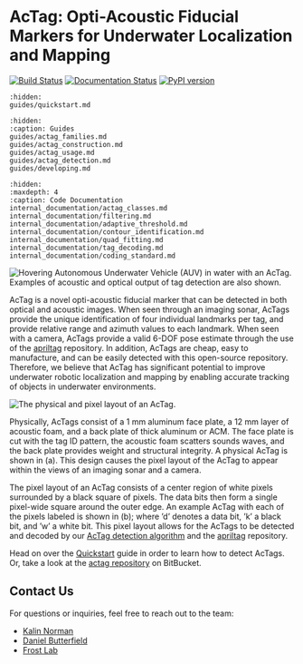 # AcTag: Opti-Acoustic Fiducial Markers for Underwater Localization and Mapping

[![Build Status](https://robots.et.byu.edu:4000/api/badges/frostlab/actag/status.svg)](https://robots.et.byu.edu:4000/frostlab/actag)
[![Documentation Status](https://readthedocs.org/projects/actag/badge/?version=latest)](https://actag.readthedocs.io/en/latest/?badge=latest)
[![PyPI version](https://badge.fury.io/py/actag.svg)](https://badge.fury.io/py/actag)

```{toctree}
:hidden:
guides/quickstart.md
```

```{toctree}
:hidden:
:caption: Guides
guides/actag_families.md
guides/actag_construction.md
guides/actag_usage.md
guides/actag_detection.md
guides/developing.md
```

```{toctree}
:hidden:
:maxdepth: 4
:caption: Code Documentation
internal_documentation/actag_classes.md
internal_documentation/filtering.md
internal_documentation/adaptive_threshold.md
internal_documentation/contour_identification.md
internal_documentation/quad_fitting.md
internal_documentation/tag_decoding.md
internal_documentation/coding_standard.md
```

<img src="../actag_families/image_files/example_images/AcTagExampleUsage.png" alt="Hovering Autonomous Underwater Vehicle (AUV) in water with an AcTag. Examples of acoustic and optical output of tag detection are also shown.">

AcTag is a novel opti-acoustic fiducial marker that can be detected in both optical and acoustic images. When seen through an imaging sonar, AcTags provide the unique identification of four individual landmarks per tag, and provide relative range and azimuth values to each landmark. When seen with a camera, AcTags provide a valid 6-DOF pose estimate through the use of the [apriltag](https://github.com/AprilRobotics/apriltag) repository. In addition, AcTags are cheap, easy to manufacture, and can be easily detected with this open-source repository. Therefore, we believe that AcTag has significant potential to improve underwater robotic localization and mapping by enabling accurate tracking of objects in underwater environments.

<img src="../actag_families/image_files/example_images/AcTagFullLayout.png" alt="The physical and pixel layout of an AcTag.">

Physically, AcTags consist of a 1 mm aluminum face plate, a 12 mm layer of acoustic foam, and a back plate of thick aluminum or ACM. The face plate is cut with the tag ID pattern, the acoustic foam scatters sounds waves, and the back plate provides weight and structural integrity. A physical AcTag is shown in (a). This design causes the pixel layout of the AcTag to appear within the views of an imaging sonar and a camera.

The pixel layout of an AcTag consists of a center region of white pixels surrounded by a black square of pixels. The data bits then form a single pixel-wide square around the outer edge. An example AcTag with each of the pixels labeled is shown in (b); where ’d’ denotes a data bit, ’k’ a black bit, and ’w’ a white bit. This pixel layout allows for the AcTags to be detected and decoded by our [AcTag detection algorithm](./guides/actag_detection.md) and the [apriltag](https://github.com/AprilRobotics/apriltag) repository.

Head on over the [Quickstart](./guides/quickstart.md) guide in order to learn how to detect AcTags. Or, take a look at the [actag repository](https://bitbucket.org/frostlab/actag/src/master/) on BitBucket.

## Contact Us

For questions or inquiries, feel free to reach out to the team:

- [Kalin Norman](https://frostlab.byu.edu/directory/kalin-norman)
- [Daniel Butterfield](https://frostlab.byu.edu/directory/daniel-butterfield)
- [Frost Lab](https://frostlab.byu.edu/)